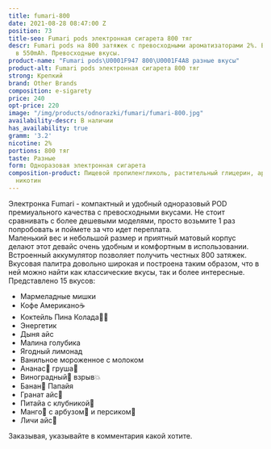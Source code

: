 ```yaml
---
title: fumari-800
date: 2021-08-28 08:47:00 Z
position: 73
title-seo: Fumari pods электронная сигарета 800 тяг
descr: Fumari pods на 800 затяжек с превосходными ароматизаторами 2%. Емкостью аккумулятора
  в 550mAh. Превосходные вкусы.
product-name: "Fumari pods\U0001F947 800\U0001F4A8 разные вкусы"
product-alt: Fumari pods электронная сигарета 800 тяг
strong: Крепкий
brand: Other Brands
composition: e-sigarety
price: 240
opt-price: 220
image: "/img/products/odnorazki/fumari/fumari-800.jpg"
availability-descr: В наличии
has_availability: true
gramm: '3.2'
nicotine: 2%
portions: 800 тяг
taste: Разные
form: Одноразовая электронная сигарета
composition-product: Пищевой пропиленгликоль, растительный глицерин, ароматизатор,
  никотин
---
```


Электронка Fumari - компактный и удобный одноразовый POD премиуального качества с превосходными вкусами. Не стоит сравнивать с более дешевыми моделями, просто возьмите 1 раз попробовать и поймете за что идет переплата.<br>
Маленький вес и небольшой размер и приятный матовый корпус делают этот девайс очень удобным и комфортным в использовании. Встроенный аккумулятор позволяет получить честных 800 затяжек. Вкусовая палитра довольно широкая и построена таким образом, что в ней можно найти как классические вкусы, так и более интересные.
Представлено 15 вкусов:
<ul>
	<li>Мармеладные мишки</li>
	<li>Кофе Американо☕️</li>
	<li>Коктейль Пина Колада🥥🍍</li>
	<li>Энергетик</li>
	<li>Дыня айс</li>
	<li>Малина голубика</li>
	<li>Ягодный лимонад</li>
	<li>Ванильное мороженное с молоком</li>
	<li>Ананас🍍 груша🍐</li>
	<li>Виноградный🍇 взрыв💥</li>
	<li>Банан🍌 Папайя</li>
	<li>Гранат айс🧊</li>
	<li>Питайа с клубникой🍓</li>
	<li>Манго🥭 с арбузом🍉 и персиком🍑</li>
	<li>Личи айс🧊</li>
</ul>
Заказывая, указывайте в комментария какой хотите.